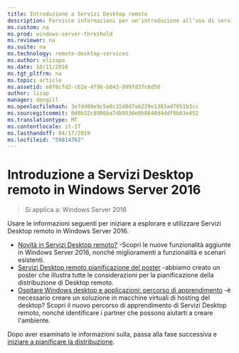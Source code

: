 ```yaml
---
title: Introduzione a Servizi Desktop remoto
description: Fornisce informazioni per un'introduzione all'uso di servizi desktop remoto in Windows Server 2016.
ms.custom: na
ms.prod: windows-server-threshold
ms.reviewer: na
ms.suite: na
ms.technology: remote-desktop-services
ms.author: elizapo
ms.date: 10/11/2016
ms.tgt_pltfrm: na
ms.topic: article
ms.assetid: e8f8cfd2-c62e-4f9b-b843-099fd37c6d58
author: lizap
manager: dongill
ms.openlocfilehash: 3e7dd00e9c5e0c15d8d7ab229e1383ad7051b3cc
ms.sourcegitcommit: 0d0b32c8986ba7db9536e0b8648d4ddf9b03e452
ms.translationtype: MT
ms.contentlocale: it-IT
ms.lasthandoff: 04/17/2019
ms.locfileid: "59814762"
---
```

# <a name="get-started-with-remote-desktop-services-in-windows-server-2016"></a>Introduzione a Servizi Desktop remoto in Windows Server 2016

> Si applica a: Windows Server 2016

Usare le informazioni seguenti per iniziare a esplorare e utilizzare Servizi Desktop remoto in Windows Server 2016.

- [Novità in Servizi Desktop remoto?](rds-whats-new.md) -Scopri le nuove funzionalità aggiunte in Windows Server 2016, nonché miglioramenti a funzionalità e scenari esistenti.
- [Servizi Desktop remoto pianificazione del poster](rds-poster.md) -abbiamo creato un poster che illustra tutte le considerazioni per la pianificazione della distribuzione di Desktop remoto.
- [Ospitare Windows desktop e applicazioni: percorso di apprendimento](rds-hosting-partners.md) -è necessario creare un soluzione in macchine virtuali di hosting del desktop? Scopri il nuovo percorso di apprendimento di Servizi Desktop remoto, nonché identificare i partner che possono aiutarti a creare l'ambiente.

Dopo aver esaminato le informazioni sulla, passa alla fase successiva e [iniziare a pianificare la distribuzione](rds-plan-and-design.md).